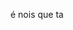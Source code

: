é nois que ta 

<!--
**nicolas06souza09-lang/nicolas06souza09-lang** is a ✨ _special_ ✨ repository because its `README.md` (this file) appears on your GitHub profile.

Here are some ideas to get you started:
🥇
- 🔭 o pareles midia 
- 👯 I’m looking to collaborate on ...
- 🤔 o nicolas pe pareles pensante...
- 💬 
